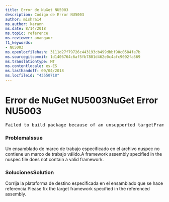 ```yaml
---
title: Error de NuGet NU5003
description: Código de Error NU5003
author: mishra14
ms.author: karann
ms.date: 8/14/2018
ms.topic: reference
ms.reviewer: anangaur
f1_keywords:
- NU5003
ms.openlocfilehash: 3111d27f79726c443193cb499dbbf90c0584fe7b
ms.sourcegitcommit: 1d1406764c6af5fb7801d462e0c4afc9092fa569
ms.translationtype: MT
ms.contentlocale: es-ES
ms.lasthandoff: 09/04/2018
ms.locfileid: "43550718"
---
```

# <a name="nuget-error-nu5003"></a><span data-ttu-id="95afe-103">Error de NuGet NU5003</span><span class="sxs-lookup"><span data-stu-id="95afe-103">NuGet Error NU5003</span></span>
<pre>Failed to build package because of an unsupported targetFramework value on 'System.Net'.</pre>

### <a name="issue"></a><span data-ttu-id="95afe-104">Problema</span><span class="sxs-lookup"><span data-stu-id="95afe-104">Issue</span></span>

<span data-ttu-id="95afe-105">Un ensamblado de marco de trabajo especificado en el archivo nuspec no contiene un marco de trabajo válido.</span><span class="sxs-lookup"><span data-stu-id="95afe-105">A framework assembly specified in the nuspec file does not contain a valid framework.</span></span>


### <a name="solution"></a><span data-ttu-id="95afe-106">Soluciones</span><span class="sxs-lookup"><span data-stu-id="95afe-106">Solution</span></span>

<span data-ttu-id="95afe-107">Corrija la plataforma de destino especificada en el ensamblado que se hace referencia.</span><span class="sxs-lookup"><span data-stu-id="95afe-107">Please fix the target framework specified in the referenced assembly.</span></span>

